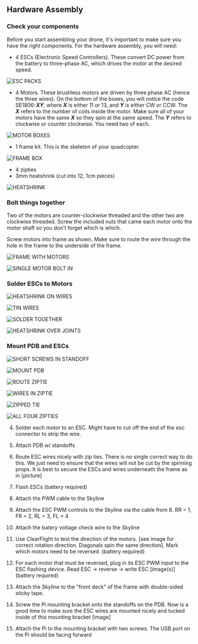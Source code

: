 ## Hardware Assembly


### Check your components
  Before you start assembling your drone, it's important to make sure you have the right components. For the hardware assembly, you will need:
  
* 4 ESCs (Electronic Speed Controllers). These convert DC power from the battery to three-phase AC, which drives the motor at the desired speed.

![ESC PACKS](pics/esc-packaging.jpg)

* 4 Motors. These brushless motors are driven by three phase AC (hence the three wires). On the bottom of the boxes, you will notice the code SE1806-***_XY_***, where ***_X_*** is either 11 or 13, and ***_Y_*** is either CW or CCW. The ***_X_*** refers to the number of coils inside the motor. Make sure all of your motors have the same ***_X_*** so they spin at the same speed. The ***_Y_*** refers to clockwise or counter clockwise. You need two of each.

![MOTOR BOXES](pics/motor-boxes.jpg)

* 1 frame kit. This is the skeleton of your quadcopter.

![FRAME BOX](pics/frame-box.jpg)

* 4 zipties
* 3mm heatshrink (cut into 12, 1cm pieces)

![HEATSHRINK](pics/shrinkwrap-cut.jpg)

### Bolt things together
Two of the motors are counter-clockwise threaded and the other two are clockwise threaded. Screw the included nuts that came each motor onto the motor shaft so you don't forget which is which. 

Screw motors into frame as shown. Make sure to route the wire through the hole in the frame to the underside of the frame.

![FRAME WITH MOTORS](pics/motor-orientation.jpg)

![SINGLE MOTOR BOLT IN](pics/single-motor-installation.jpg)

### Solder ESCs to Motors

![HEATSHRINK ON WIRES](pics/motor-wires-shrinkwrap.jpg)

![TIN WIRES](pics/tinned-wires.jpg)

![SOLDER TOGETHER](pics/motors-wires-no-shrinkwarp-2.jpg)

![HEATSHRINK OVER JOINTS](pics/motor-esc-shrinkwrapped.jpg)

### Mount PDB and ESCs

![SHORT SCREWS IN STANDOFF](pics/m3-in-standoffs.jpg)

![MOUNT PDB](pics/screw-standoffs.jpg)

![ROUTE ZIPTIE](pics/ziptie-location.jpg)

![WIRES IN ZIPTIE](pics/ESC-routing.jpg)

![ZIPPED TIE](pics/ziptied-esc.jpg)

![ALL FOUR ZIPTIES](pics/ziptied-all-motors.jpg)

  4. Solder each motor to an ESC. Might have to cut off the end of the esc connector to strip the wire.

  5. Attach PDB w/ standoffs

  6. Route ESC wires nicely with zip ties. There is no single correct way to do this. We just need to ensure that the wires will not be cut by the spinning props. It is best to secure the ESCs and wires underneath the frame as in [picture]

  9. Flash ESCs (battery required)

  10. Attach the PWM cable to the Skyline

  11. Attach the ESC PWM controls to the Skyline via the cable from 8. RR = 1, FR =
     2, RL = 3, FL = 4

 12. Attach the batery voltage check wire to the Skyline

 13. Use ClearFlight to test the direction of the motors. [see image for correct
         rotation direction. Diagonals spin the same direction]. Mark which motors
             need to be reversed. (battery required)

  14. For each motor that must be reversed, plug in its ESC PWM input to the ESC
      flashing device. Read ESC -> reverse -> write ESC [image(s)] (battery
                  required)

  15. Attach the Skyline to the "front deck" of the frame with double-sided sticky
          tape.

  16. Screw the Pi mounting bracket onto the standoffs on the PDB. Now is a good
              time to make sure the ESC wires are mounted nicely and tucked inside of this
                  mounting bracket [image]

  17. Attach the Pi to the mounting bracket with two screws. The USB port on the
                      Pi should be facing forward



